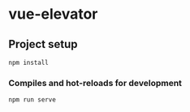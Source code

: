 # vue-elevator

## Project setup
```
npm install
```

### Compiles and hot-reloads for development
```
npm run serve
```